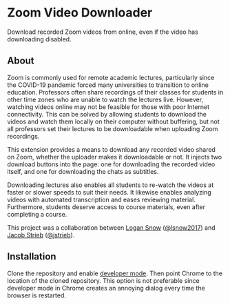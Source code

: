 # Zoom Video Downloader

Download recorded Zoom videos from online, even if the video has downloading
disabled.



## About

Zoom is commonly used for remote academic lectures, particularly since the
COVID-19 pandemic forced many universities to transition to online education.
Professors often share recordings of their classes for students in other time
zones who are unable to watch the lectures live. However, watching videos
online may not be feasible for those with poor Internet connectivity. This can
be solved by allowing students to download the videos and watch them locally on
their computer without buffering, but not all professors set their lectures to
be downloadable when uploading Zoom recordings.

This extension provides a means to download any recorded video shared on Zoom,
whether the uploader makes it downloadable or not. It injects two download
buttons into the page: one for downloading the recorded video itself, and one
for downloading the chats as subtitles.

Downloading lectures also enables all students to re-watch the videos at faster
or slower speeds to suit their needs. It likewise enables analyzing videos with
automated transcription and eases reviewing material. Furthermore, students
deserve access to course materials, even after completing a course.

This project was a collaboration between [Logan Snow](https://logansnow.com/)
([@lsnow2017](https://github.com/lsnow2017)) and
[Jacob Strieb](https://jstrieb.github.io/)
([@jstrieb](https://github.com/jstrieb)).



## Installation

Clone the repository and enable [developer
mode](https://developer.chrome.com/extensions/faq#faq-dev-01). Then point
Chrome to the location of the cloned repository. This option is not preferable
since developer mode in Chrome creates an annoying dialog every time the
browser is restarted.
